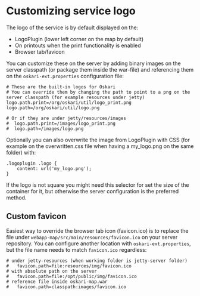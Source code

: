 # Customizing service logo

The logo of the service is by default displayed on the:
- LogoPlugin (lower left corner on the map by default)
- On printouts when the print functionality is enabled
- Browser tab/favicon

You can customize these on the server by adding binary images on the server classpath (or package them inside the war-file) and referencing them on the `oskari-ext.properties` configuration file:
```
# These are the built-in logos for Oskari
# You can override them by changing the path to point to a png on the server classpath (for example resources under jetty)
logo.path.print=/org/oskari/util/logo_print.png
logo.path=/org/oskari/util/logo.png

# Or if they are under jetty/resources/images
#  logo.path.print=/images/logo_print.png
#  logo.path=/images/logo.png
```

Optionally you can also overwrite the image from LogoPlugin with CSS (for example on the overwritten.css file when having a my_logo.png on the same folder) with:
```
.logoplugin .logo {
    content: url('my_logo.png');
}
```

If the logo is not square you might need this selector for set the size of the container for it, but otherwise the server configuration is the preferred method.

## Custom favicon

Easiest way to override the browser tab icon (favicon.ico) is to replace the file under `webapp-map/src/main/resources/favicon.ico` on your server repository. You can configure another location with `oskari-ext.properties`, but the file name needs to match `favicon.ico` regardless: 
```
# under jetty-resources (when working folder is jetty-server folder)
#   favicon.path=file:resources/img/favicon.ico
# with absolute path on the server
#   favicon.path=file:/opt/public/img/favicon.ico
# reference file inside oskari-map.war
#   favicon.path=classpath:images/favicon.ico
```
